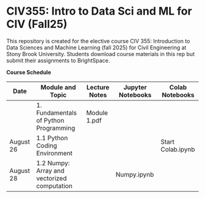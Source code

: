 # CIV355: Intro to Data Sci and ML for CIV (Fall25)

This repository is created for the elective course CIV 355: Introduction to Data Sciences and Machine Learning (fall 2025) for Civil Engineering at Stony Brook University. Students download course materials in this rep but submit their assignments to BrightSpace.


**Course Schedule**

|Date          |Module  and Topic        |Lecture Notes    |Jupyter Notebooks   |Colab Notebooks      
| -------------------|-----------------------------------------|-------------------------------|--------------------|------------|
|                    |1. Fundamentals of Python Programming    |Module 1.pdf        
|August 26           |1.1 Python Coding Environment            |                               |                    | Start Colab.ipynb   |
|August 28           |1.2 Numpy: Array and vectorized computation                             |                    |Numpy.ipynb                     |

 


